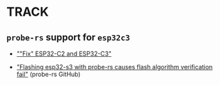 # TRACK

## `probe-rs` support for `esp32c3`

- [""Fix" ESP32-C2 and ESP32-C3"](https://github.com/probe-rs/probe-rs/pull/2748)

- ["Flashing esp32-s3 with probe-rs causes flash algorithm verification fail"](https://github.com/probe-rs/probe-rs/issues/2338) (probe-rs GitHub)

<!-- hidden; we can overcome this
## Reasons keeping us on `nightly`

### `type_alias_impl_trait`

- [Tracking issue for RFC 2515, "Permit impl Trait in type aliases"](https://github.com/rust-lang/rust/issues/63063)

- [ ] Once that's in, we could try again with `stable`.  ((Likely some places need `nightly`, would be good to list them.))

    ```
    $ git grep nightly
    Cargo.toml:static_cell      = { version = "2.1.0",  features = ["nightly"] }  # needs nightly?
    rust-toolchain.toml:channel = "nightly"
    src/bin/test.rs:#![feature(type_alias_impl_trait)]    // needs 'nightly'
    src/bin/test.rs:    make_static     // nightly
    src/bin/test.rs:    let timers = make_static!(timers);  // nightly
    uld-sys/Makefile:#      - '--formatter=prettyplease' (not needing nightly?) didn't work
    uld-sys/Makefile:#      - using 'rustfmt.toml' > normalize_doc_attributes requires nightly
    uld-sys/Makefile:       rustup run nightly \
    uld-sys/Makefile:       rustup run nightly \
    uld-sys/rustfmt.toml:    # needs nightly
    ```
-->

<!-- hidden; overcame by placing `main` in its own folder
## Avoid using parent's `.cargo/config`

- [How-to: ignore cargo config file in parent folder](https://users.rust-lang.org/t/how-to-ignore-cargo-config-file-in-parent-folder/55232) (Feb'21)

- [Add flag to ignore all parent directory configs](https://github.com/rust-lang/cargo/issues/7621) (GitHub Issue; 2019)
-->

